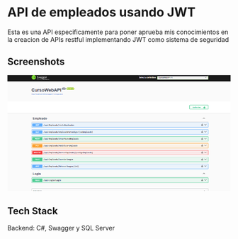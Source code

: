 # API de empleados usando JWT

Esta es una API especificamente para poner aprueba mis conocimientos en la creacion de APIs restful implementando JWT como sistema de seguridad

## Screenshots


![App Screenshot](CursoWebAPI/Img/api.PNG)



## Tech Stack

Backend: C#, Swagger y SQL Server


